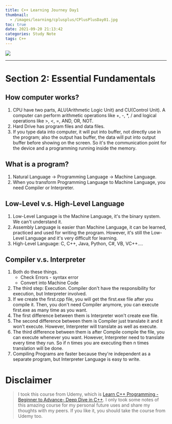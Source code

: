 ```yaml
---
title: C++ Learning Journey Day1
thumbnail:
  - /images/learning/cplusplus/CPlusPlusDay01.jpg
toc: true
date: 2021-09-20 21:13:42
categories: Study Note
tags: C++
---
```

<img src="/images/learning/cplusplus/CPlusPlusDay01.jpg">

***
# Section 2: Essential Fundamentals
## How computer works?
1. CPU have two parts, ALU(Arithmetic Logic Unit) and CU(Control Unit). A computer can perform arithmetic operations like +, -, *, / and logical operations like >, <, =, AND, OR, NOT. 
2. Hard Drive has program files and data files.
3. If you type data into computer, it will put into buffer, not directly use in the program; also the output has buffer, the data will put into output buffer before showing on the screen. So it's the communication point for the device and a programming running inside the memory.
## What is a program?
1. Natural Language -> Programming Language -> Machine Language.
2. When you transform Programming Language to Machine Language, you need Compiler or Interpreter.
## Low-Level v.s. High-Level Language
1. Low-Level Language is the Machine Language, it's the binary system. We can't understand it.
2. Assembly Language is easier than Machine Language, it can be learned, practiced and used for writing the program. However, it's still the Low-Level Language and it's very difficult for learning.
3. High-Level Language: C, C++, Java, Python, C#, VB, VC++....
## Compiler v.s. Interpreter
1. Both do these things.
    - Check Errors - syntax error
    - Convert into Machine Code
2. The third step: Execution. Compiler don't have the responsibility for execution, but Interpreter involved.
3. If we create the first.cpp file, you will get the first.exe file after you compile it. Then, you don't need Compiler anymore, you can execute first.exe as many time as you want.
4. The first difference between them is Interpreter won't create exe file.
5. The second difference between them is Compiler just translate it and it won't execute. However, Interpreter will translate as well as execute.
6. The third difference between them is after Compile compile the file, you can execute whenever you want. However, Interpreter need to translate every time they run. So if n times you are executing then n times translation will be done.
7. Compiling Programs are faster because they're independent as a separate program, but Interpreter Language is easy to write.

# Disclaimer
> I took this course from Udemy, which is [Learn C++ Programming -Beginner to Advance- Deep Dive in C++](https://www.udemy.com/course/cpp-deep-dive). I only took some notes of this amazing course for my personal future uses and share my thoughts with my peers. If you like it, you should take the course from Udemy too.










